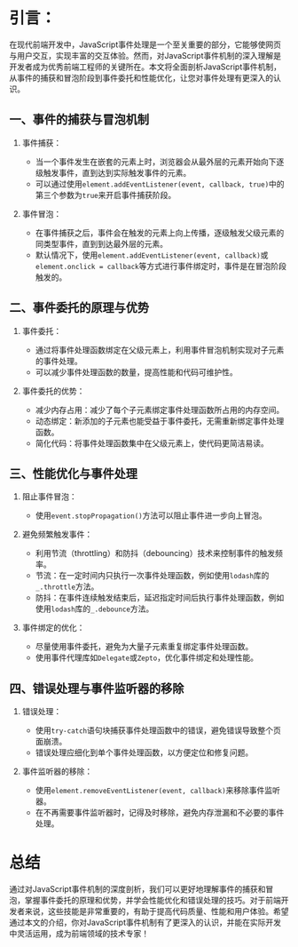 # 引言：
在现代前端开发中，JavaScript事件处理是一个至关重要的部分，它能够使网页与用户交互，实现丰富的交互体验。然而，对JavaScript事件机制的深入理解是开发者成为优秀前端工程师的关键所在。本文将全面剖析JavaScript事件机制，从事件的捕获和冒泡阶段到事件委托和性能优化，让您对事件处理有更深入的认识。

## 一、事件的捕获与冒泡机制
1. 事件捕获：
   - 当一个事件发生在嵌套的元素上时，浏览器会从最外层的元素开始向下逐级触发事件，直到达到实际触发事件的元素。
   - 可以通过使用`element.addEventListener(event, callback, true)`中的第三个参数为`true`来开启事件捕获阶段。

2. 事件冒泡：
   - 在事件捕获之后，事件会在触发的元素上向上传播，逐级触发父级元素的同类型事件，直到到达最外层的元素。
   - 默认情况下，使用`element.addEventListener(event, callback)`或`element.onclick = callback`等方式进行事件绑定时，事件是在冒泡阶段触发的。

## 二、事件委托的原理与优势
1. 事件委托：
   - 通过将事件处理函数绑定在父级元素上，利用事件冒泡机制实现对子元素的事件处理。
   - 可以减少事件处理函数的数量，提高性能和代码可维护性。

2. 事件委托的优势：
   - 减少内存占用：减少了每个子元素绑定事件处理函数所占用的内存空间。
   - 动态绑定：新添加的子元素也能受益于事件委托，无需重新绑定事件处理函数。
   - 简化代码：将事件处理函数集中在父级元素上，使代码更简洁易读。

## 三、性能优化与事件处理
1. 阻止事件冒泡：
   - 使用`event.stopPropagation()`方法可以阻止事件进一步向上冒泡。

2. 避免频繁触发事件：
   - 利用节流（throttling）和防抖（debouncing）技术来控制事件的触发频率。
   - 节流：在一定时间内只执行一次事件处理函数，例如使用`lodash`库的`_.throttle`方法。
   - 防抖：在事件连续触发结束后，延迟指定时间后执行事件处理函数，例如使用`lodash`库的`_.debounce`方法。

3. 事件绑定的优化：
   - 尽量使用事件委托，避免为大量子元素重复绑定事件处理函数。
   - 使用事件代理库如`Delegate`或`Zepto`，优化事件绑定和处理性能。

## 四、错误处理与事件监听器的移除
1. 错误处理：
   - 使用`try-catch`语句块捕获事件处理函数中的错误，避免错误导致整个页面崩溃。
   - 错误处理应细化到单个事件处理函数，以方便定位和修复问题。

2. 事件监听器的移除：
   - 使用`element.removeEventListener(event, callback)`来移除事件监听器。
   - 在不再需要事件监听器时，记得及时移除，避免内存泄漏和不必要的事件处理。

# 总结
通过对JavaScript事件机制的深度剖析，我们可以更好地理解事件的捕获和冒泡，掌握事件委托的原理和优势，并学会性能优化和错误处理的技巧。对于前端开发者来说，这些技能是非常重要的，有助于提高代码质量、性能和用户体验。希望通过本文的介绍，你对JavaScript事件机制有了更深入的认识，并能在实际开发中灵活运用，成为前端领域的技术专家！